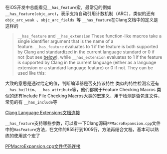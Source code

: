 在iOS开发中总能看见`__has_feature`宏，最常见的例如`__has_feature(objc_arc)`，表示支持自动引用计数机制（ARC），类似的还有`objc_arc_weak `、`objc_arc_fields `等
`__has_feature`在Clang文档中的定义是这样的
>  `__has_feature` and `__has_extension`
>These function-like macros take a single identifier argument that is the name of a feature. `__has_feature` evaluates to 1 if the feature is both supported by Clang and standardized in the current language standard or 0 if not (but see [below](http://clang.llvm.org/docs/LanguageExtensions.html#langext-has-feature-back-compat)), while `__has_extension` evaluates to 1 if the feature is supported by Clang in the current language (either as a language extension or a standard language feature) or 0 if not. They can be used like this:

大致的意思是通过给定的值，判断编译器是否支持该特性
类似的特性检测宏还有`__has_builtin`、`__has_attribute`等，他们都属于Feature Checking Macros
类似的还有Include File Checking Macros大类的宏定义，用于检测是否包含文件，常见的有 `__has_include`等


[Clang Language Extensions文档连接](http://clang.llvm.org/docs/LanguageExtensions.html)


`__has_feature`支持哪些参数，可以看一下Clang源码`PPMacroExpansion.cpp`文件中的`HasFeature`方法，在文件的855行到1005行，方法再结合文档，基本可以熟练的使用这个宏了

[PPMacroExpansion.cpp文件代码连接](http://docs.huihoo.com/doxygen/clang/r222231/PPMacroExpansion_8cpp_source.html)

